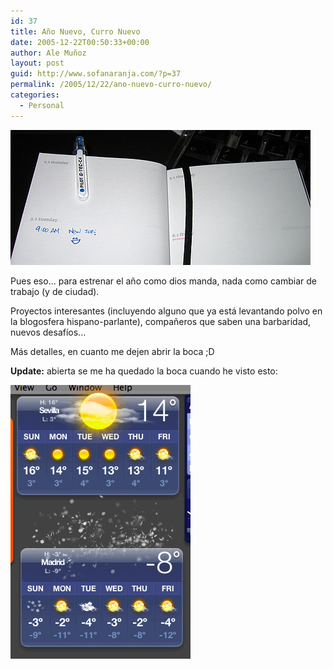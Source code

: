 ```yaml
---
id: 37
title: Año Nuevo, Curro Nuevo
date: 2005-12-22T00:50:33+00:00
author: Ale Muñoz
layout: post
guid: http://www.sofanaranja.com/?p=37
permalink: /2005/12/22/ano-nuevo-curro-nuevo/
categories:
  - Personal
---
```

<img src='/images/new_job.jpg' alt='' />

Pues eso... para estrenar el año como dios manda, nada como cambiar de trabajo (y de ciudad).

Proyectos interesantes (incluyendo alguno que ya está levantando polvo en la blogosfera hispano-parlante), compañeros que saben una barbaridad, nuevos desafíos...

Más detalles, en cuanto me dejen abrir la boca ;D

**Update:** abierta se me ha quedado la boca cuando he visto esto:

<img src='/images/svq_vs_bcn.png' alt='' />